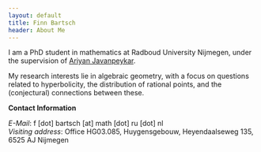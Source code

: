 ```yaml
---
layout: default
title: Finn Bartsch
header: About Me
---
```


I am a PhD student in mathematics at Radboud University Nijmegen, under the supervision of [Ariyan Javanpeykar][ari].

My research interests lie in algebraic geometry, with a focus on questions related to hyperbolicity, the distribution of rational points, and the (conjectural) connections between these.

**Contact Information**

*E-Mail*: f \[dot\] bartsch \[at\] math \[dot\] ru \[dot\] nl    
*Visiting address*: Office HG03.085, Huygensgebouw, Heyendaalseweg 135, 6525 AJ Nijmegen

[ari]: https://sites.google.com/view/ariyanjavanpeykar/home